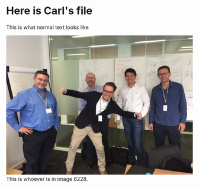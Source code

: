 # Here is Carl's file
This is what normal text looks like

![This is image 8228](./IMG_8228.jpg)
This is whoever is in image 8228.

